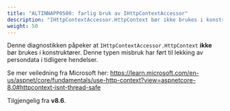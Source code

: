 ```yaml
---
title: "ALTINNAPP0500: farlig bruk av IHttpContextAccessor"
description: "IHttpContextAccessor.HttpContext bør ikke brukes i konstruktører"
weight: 50
---
```


Denne diagnostikken påpeker at `IHttpContextAccessor.HttpContext` **ikke** bør brukes
i konstruktører. Denne typen misbruk har ført til lekking av persondata i tidligere hendelser.

Se mer veiledning fra Microsoft her: 
https://learn.microsoft.com/en-us/aspnet/core/fundamentals/use-http-context?view=aspnetcore-8.0#httpcontext-isnt-thread-safe

Tilgjengelig fra **v8.6**.
